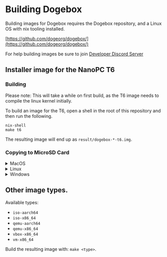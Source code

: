 # Building Dogebox

Building images for Dogebox requires the Dogebox repository, and a Linux OS with nix tooling installed.

[https://github.com/dogeorg/dogebox/](https://github.com/dogeorg/dogebox/)

For help building images be sure to join [Developer Discord Server](https://discord.gg/VEUMWpThg9)

## Installer image for the NanoPC T6

### Building

<div class="warning">
Please note: This will take a while on first build, as the T6 image needs to compile the linux kernel initially.
</div>

To build an image for the T6, open a shell in the root of this repository and then run the following.

```
nix-shell
make t6
```

The resulting image will end up as `result/dogebox-*-t6.img`.

### Copying to MicroSD Card

<details>
  <summary>MacOS</summary>

If building the image from within an Orb VM, you need to copy this image out to your host first:

1. `cp result/*.img /private/tmp`.

This will move the image file to the `/tmp` directory.

On your host:

1. `brew install pv` to get tooling for progress.
2. Run `sudo diskutil list` and find the `/dev/` device for your MicroSD card.
3. Unmount the MicroSD card with `sudo diskutil umountDisk /dev/disk100000` (replace with proper disk number)
4. Run `sudo dd if=/tmp/dogebox-*-t6.img | sudo pv | sudo dd of=/dev/rdisk10000 bs=16m` (note: `rdisk` here, not `disk`, and replace with proper disk number)

</details>

<details>
  <summary>Linux</summary>

1. Install PV using your fav/os package manager.
2. Determine disk device.
3. `sudo dd if=/path/to/dogebox-t6.img | sudo pv | sudo dd of=/dev/disk10000 bs=16m` (replace with proper disk number)

</details>

<details>
  <summary>Windows</summary>

TODO

</details>

## Other image types.

Available types:

- `iso-aarch64`
- `iso-x86_64`
- `qemu-aarch64`
- `qemu-x86_64`
- `vbox-x86_64`
- `vm-x86_64`

Build the resulting image with: `make <type>`.
